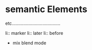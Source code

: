 #  semantic Elements

etc......................................


li:: marker
li:: later
li:: before

- mix blend mode

